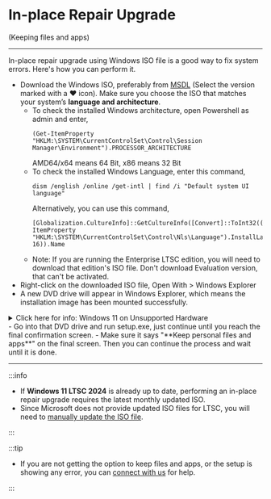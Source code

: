 # In-place Repair Upgrade

(Keeping files and apps)

---

In-place repair upgrade using Windows ISO file is a good way to fix system errors. Here's how you can perform it.

-   Download the Windows ISO, preferably from [MSDL](https://msdl.gravesoft.dev/) (Select the version marked with a ❤️ icon). Make sure you choose the ISO that matches your system’s **language and architecture**.
    -   To check the installed Windows architecture, open Powershell as admin and enter,  
        ```
		(Get-ItemProperty "HKLM:\SYSTEM\CurrentControlSet\Control\Session Manager\Environment").PROCESSOR_ARCHITECTURE
		```
        AMD64/x64 means 64 Bit, x86 means 32 Bit
    -   To check the installed Windows Language, enter this command,  
        ```
		dism /english /online /get-intl | find /i "Default system UI language"
		```
		Alternatively, you can use this command,  
		```
		[Globalization.CultureInfo]::GetCultureInfo([Convert]::ToInt32((Get-ItemProperty "HKLM:\SYSTEM\CurrentControlSet\Control\Nls\Language").InstallLanguage, 16)).Name
		```
    -   Note: If you are running the Enterprise LTSC edition, you will need to download that edition's ISO file. Don't download Evaluation version, that can't be activated.
-   Right-click on the downloaded ISO file, Open With > Windows Explorer
-   A new DVD drive will appear in Windows Explorer, which means the installation image has been mounted successfully.
<details>
  <summary>Click here for info: Windows 11 on Unsupported Hardware</summary>
- If you're using Windows 11 or upgrading from Windows 10, you may encounter errors due to unsupported hardware.
- To resolve this, you need to install IoT Enterprise edition which is [officially supported](https://learn.microsoft.com/en-us/windows/iot/iot-enterprise/Hardware/System_Requirements?tabs=Windows11LTSC#optional-minimum-requirements) on unsupported hardware. 
  - To do that, open the command prompt as admin and,
  - Enter the below command if you are using normal Windows 11 24H2 (or newer) ISO  
`reg add "HKLM\SOFTWARE\Microsoft\Windows NT\CurrentVersion" /v EditionID /d IoTEnterprise /f`
  - Enter the below command if you are using Windows 11 LTSC 2024 ISO  
`reg add "HKLM\SOFTWARE\Microsoft\Windows NT\CurrentVersion" /v EditionID /d IoTEnterpriseS /f`
- Now quickly run setup.exe as described below.
</details>
-   Go into that DVD drive and run setup.exe, just continue until you reach the final confirmation screen.
-   Make sure it says "**Keep personal files and apps**" on the final screen. Then you can continue the process and wait until it is done.

---

:::info

- If **Windows 11 LTSC 2024** is already up to date, performing an in-place repair upgrade requires the latest monthly updated ISO.  
- Since Microsoft does not provide updated ISO files for LTSC, you will need to [manually update the ISO file](update-windows-iso.md).

:::

:::tip

-   If you are not getting the option to keep files and apps, or the setup is showing any error, you can [connect with us](troubleshoot.md) for help.

:::
